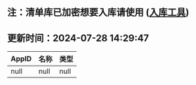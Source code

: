 ## 注：清单库已加密想要入库请使用 ([入库工具](https://github.com/BlankTMing/ManifestAutoUpdate/releases))

## 更新时间：2024-07-28 14:29:47
| AppID | 名称 | 类型  |
| :-------------------- | :----------------------------- | :----------- |
| null | null| null |
